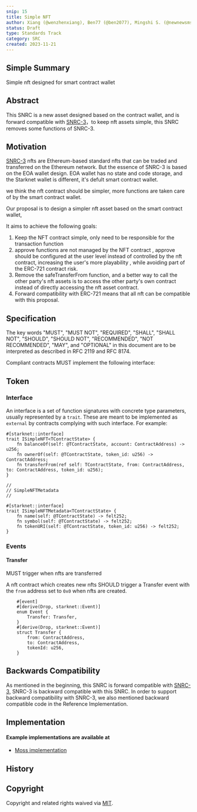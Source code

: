 ```yaml
---
snip: 15
title: Simple NFT
author: Xiang (@wenzhenxiang), Ben77 (@ben2077), Mingshi S. (@newnewsms)
status: Draft
type: Standards Track
category: SRC
created: 2023-11-21
---
```


## Simple Summary
Simple nft designed for smart contract wallet

## Abstract

This SNRC is a new asset designed based on the contract wallet, and is forward compatible with [SNRC-3](./snrc-3.md)，to keep nft assets simple, this SNRC removes some functions of SNRC-3.

## Motivation

[SNRC-3](./snrc-3.md) nfts are Ethereum-based standard nfts that can be traded and transferred on the Ethereum network. But the essence of SNRC-3 is based on the EOA wallet design. EOA wallet has no state and code storage, and the Starknet wallet is different, it's defult smart contract wallet.

we think the nft contract should be simpler, more functions are taken care of by the smart contract wallet.

Our proposal is to design a simpler nft asset based on the smart contract wallet, 

It aims to achieve the following goals:

1. Keep the NFT contract simple, only need to be responsible for the transaction function
2. approve functions are not managed by the NFT contract , approve should be configured at the user level instead of controlled by the nft contract, increasing the user's more playability , while avoiding part of the ERC-721 contract risk.
3. Remove the safeTransferFrom function, and a better way to call the other party's nft assets is to access the other party's own contract instead of directly accessing the nft asset contract.
4. Forward compatibility with ERC-721 means that all nft can be compatible with this proposal.

## Specification

The key words "MUST", "MUST NOT", "REQUIRED", "SHALL", "SHALL NOT", "SHOULD", "SHOULD NOT", "RECOMMENDED", "NOT RECOMMENDED", "MAY", and "OPTIONAL" in this document are to be interpreted as described in RFC 2119 and RFC 8174.

Compliant contracts MUST implement the following interface:


## Token
### Interface


An interface is a set of function signatures with concrete type parameters, usually represented by a `trait`. These are meant to be implemented as `external` by contracts complying with such interface. For example:

```cairo
#[starknet::interface]
trait ISimpleNFT<TContractState> {
    fn balanceOf(self: @TContractState, account: ContractAddress) -> u256;
    fn ownerOf(self: @TContractState, token_id: u256) -> ContractAddress;
    fn transferFrom(ref self: TContractState, from: ContractAddress, to: ContractAddress, token_id: u256);
}

//
// SimpleNFTMetadata
//

#[starknet::interface]
trait ISimpleNFTMetadata<TContractState> {
    fn name(self: @TContractState) -> felt252;
    fn symbol(self: @TContractState) -> felt252;
    fn tokenURI(self: @TContractState, token_id: u256) -> felt252;
}

```




### Events

#### Transfer

MUST trigger when nfts are transferred

A nft contract which creates new nfts SHOULD trigger a Transfer event with the `from` address set to `0x0` when nfts are created.

``` cairo
    #[event]
    #[derive(Drop, starknet::Event)]
    enum Event {
        Transfer: Transfer,
    }
    #[derive(Drop, starknet::Event)]
    struct Transfer {
        from: ContractAddress,
        to: ContractAddress,
        tokenId: u256,
    }
```



## Backwards Compatibility

As mentioned in the beginning, this SNRC is forward compatible with [SNRC-3](./SNRC-3.md), SNRC-3 is backward compatible with this SNRC. In order to support backward compatibility with SNRC-3, we also mentioned backward compatible code in the Reference Implementation.

## Implementation
#### Example implementations are available at
- [Moss implementation]([https://github.com/mossdapp/simplenft-cairo])

## History

## Copyright

Copyright and related rights waived via [MIT](../LICENSE).
